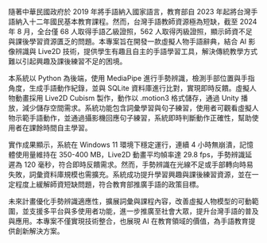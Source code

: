 隨著中華民國政府於 2019 年將手語納入國家語言，教育部自 2023 年起將台灣手語納入十二年國民基本教育課程。然而，台灣手語教師資源極為短缺，截至 2024 年 8 月，全台僅 68 人取得手語乙級證照，562 人取得丙級證照，顯示師資不足與課後學習資源匱乏的問題。本專案旨在開發一款虛擬人物手語辭典，結合 AI 影像辨識與 Live2D 技術，提供學生有趣且自主的手語學習工具，解決傳統教學方式難以引起興趣及課後練習不足的困境。

本系統以 Python 為後端，使用 MediaPipe 進行手勢辨識，檢測手部位置與手指角度，生成手語動作紀錄，並與 SQLite 資料庫進行比對，實現即時反饋。虛擬人物動畫採用 Live2D Cubism 製作，動作以 .motion3 格式儲存，通過 Unity 播放，減少儲存空間需求。系統功能包含詞彙學習與句子練習，使用者可觀看虛擬人物示範手語動作，並通過攝影機回應句子練習，系統即時判斷動作正確性，幫助使用者在課餘時間自主學習。

實作成果顯示，系統在 Windows 11 環境下穩定運行，連續 4 小時無崩潰，記憶體使用量維持在 350-400 MB，Live2D 動畫平均幀率達 29.8 fps，手勢辨識延遲為 120 毫秒，符合即時反饋需求。然而，手勢辨識在光線不足或手部轉向時易失敗，詞彙資料庫規模也需擴充。系統成功提升學習興趣與課後練習資源，並在一定程度上緩解師資短缺問題，符合教育部推廣手語的政策目標。

未來計畫優化手勢辨識適應性，擴展詞彙與課程內容，改善虛擬人物模型的可動範圍，並支援多平台與多使用者功能，進一步推廣至社會大眾，提升台灣手語的普及與應用。本專案不僅實現技術整合，也展現 AI 在教育領域的價值，為手語教育提供創新解決方案。
